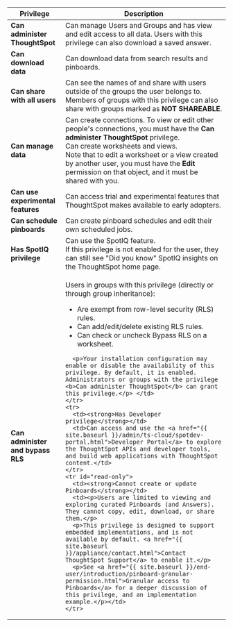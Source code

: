 <table>
<colgroup>
<col width="25%" />
<col width="75%" />
</colgroup>
  <thead>
    <tr>
      <th>Privilege</th>
      <th>Description</th>
    </tr>
  </thead>
  <tbody>
    <tr>
      <td><strong>Can administer ThoughtSpot</strong></td>
      <td>Can manage Users and Groups and has view and edit access to all data. Users with this privilege can also download a saved answer.</td>
    </tr>
    <tr>
      <td><strong>Can download data</strong></td>
      <td>Can download data from search results and pinboards.</td>
    </tr>
    <tr>
      <td><strong>Can share with all users</strong></td>
      <td>Can see the names of and share with users outside of the groups the user belongs to. Members of groups with this privilege can also share with groups marked as
      <strong>NOT SHAREABLE</strong>.</td>
    </tr>
    <tr>
      <td><strong>Can manage data</strong></td>
      <td>Can create connections. To view or edit other people's connections, you must have the <strong>Can administer ThoughtSpot</strong> privilege. <br>Can create worksheets and views.<br>Note that to edit a worksheet or a view created by another user, you must have the <strong>Edit</strong> permission on that object, and it must be shared with you.</td>
    </tr>
    <tr>
      <td><strong>Can use experimental features</strong></td>
      <td>Can access trial and experimental features that ThoughtSpot makes available to early adopters.</td>
    </tr>
    <tr>
      <td><strong>Can schedule pinboards</strong></td>
      <td>Can create pinboard schedules and edit their own scheduled jobs.</td>
    </tr>
    <tr>
      <td><strong>Has SpotIQ privilege</strong></td>
      <td>Can use the SpotIQ feature.<br>If this privilege is not enabled for the user, they can still see "Did you know" SpotIQ insights on the ThoughtSpot home page.</td>
    </tr>
    <tr>
      <td><strong>Can administer and bypass RLS</strong></td>
      <td><p>Users in groups with this privilege (directly or through group inheritance):</p>
<ul>      <li>Are exempt from row-level security (RLS) rules.</li>
      <li>Can add/edit/delete existing RLS rules.</li>
      <li>Can check or uncheck Bypass RLS on a worksheet.</li></ul>

      <p>Your installation configuration may enable or disable the availability of this privilege. By default, it is enabled. Administrators or groups with the privilege <b>Can administer ThoughtSpot</b> can grant this privilege.</p> </td>
    </tr>
    <tr>
      <td><strong>Has Developer privilege</strong></td>
      <td>Can access and use the <a href="{{ site.baseurl }}/admin/ts-cloud/spotdev-portal.html">Developer Portal</a> to explore the ThoughtSpot APIs and developer tools, and build web applications with ThoughtSpot content.</td>
    </tr>
    <tr id="read-only">
      <td><strong>Cannot create or update Pinboards</strong></td>
      <td><p>Users are limited to viewing and exploring curated Pinboards (and Answers). They cannot copy, edit, download, or share them.</p>
      <p>This privilege is designed to support embedded implementations, and is not available by default. <a href="{{ site.baseurl }}/appliance/contact.html">Contact ThoughtSpot Support</a> to enable it.</p>
      <p>See <a href="{{ site.baseurl }}/end-user/introduction/pinboard-granular-permission.html">Granular access to Pinboards</a> for a deeper discussion of this privilege, and an implementation example.</p></td>
    </tr>
  </tbody>
</table>

